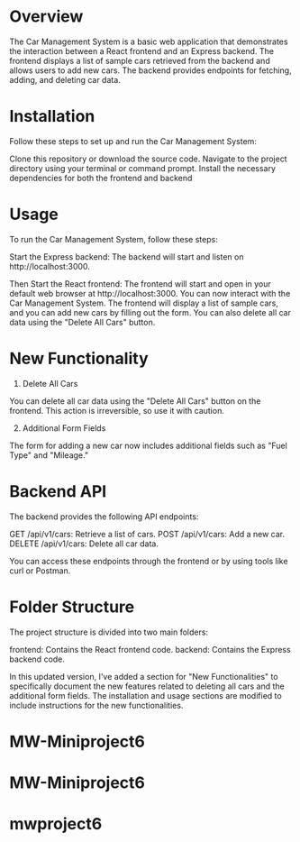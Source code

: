 

# Overview

The Car Management System is a basic web application that demonstrates the interaction between a React frontend and an Express backend. The frontend displays a list of sample cars retrieved from the backend and allows users to add new cars. The backend provides endpoints for fetching, adding, and deleting car data.


# Installation

Follow these steps to set up and run the Car Management System:

Clone this repository or download the source code.
Navigate to the project directory using your terminal or command prompt.
Install the necessary dependencies for both the frontend and backend 

# Usage

To run the Car Management System, follow these steps:

Start the Express backend:
The backend will start and listen on http://localhost:3000.

Then Start the React frontend:
The frontend will start and open in your default web browser at http://localhost:3000.
You can now interact with the Car Management System. The frontend will display a list of sample cars, and you can add new cars by filling out the form. You can also delete all car data using the "Delete All Cars" button.

# New Functionality

1. Delete All Cars

You can delete all car data using the "Delete All Cars" button on the frontend. This action is irreversible, so use it with caution.

2. Additional Form Fields

The form for adding a new car now includes additional fields such as "Fuel Type" and "Mileage."

# Backend API

The backend provides the following API endpoints:

GET /api/v1/cars: Retrieve a list of cars.
POST /api/v1/cars: Add a new car.
DELETE /api/v1/cars: Delete all car data.

You can access these endpoints through the frontend or by using tools like curl or Postman.

# Folder Structure

The project structure is divided into two main folders:

frontend: Contains the React frontend code.
backend: Contains the Express backend code.

In this updated version, I've added a section for "New Functionalities" to specifically document the new features related to deleting all cars and the additional form fields. The installation and usage sections are modified to include instructions for the new functionalities.
# MW-Miniproject6
# MW-Miniproject6
# mwproject6
